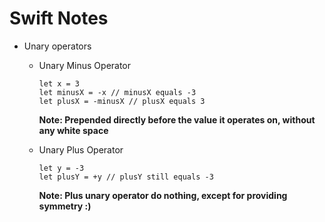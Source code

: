 Swift Notes
===

* Unary operators
  * Unary Minus Operator
    ```
	let x = 3
	let minusX = -x // minusX equals -3
	let plusX = -minusX // plusX equals 3
    ```

    **Note: Prepended directly before the value it operates on, without any white space**

  * Unary Plus Operator
    ```
	let y = -3
	let plusY = +y // plusY still equals -3
    ```

    **Note: Plus unary operator do nothing, except for providing symmetry :)**

